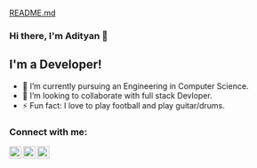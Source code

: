 [README.md](https://github.com/AdityanVerma189/AdityanVerma189/files/8946734/README.md)
### Hi there, I'm Adityan 👋

## I'm a Developer!
- 🌱 I’m currently pursuing an Engineering in Computer Science.
- 👯 I’m looking to collaborate with full stack Devloper.
- ⚡ Fun fact: I love to play football and play guitar/drums.

### Connect with me:

[<img align="left" alt="codeSTACKr | Twitter" width="22px" src="https://cdn.jsdelivr.net/npm/simple-icons@v3/icons/twitter.svg" />][twitter]
[<img align="left" alt="codeSTACKr | LinkedIn" width="22px" src="https://cdn.jsdelivr.net/npm/simple-icons@v3/icons/linkedin.svg" />][linkedin]
[<img align="left" alt="codeSTACKr | Instagram" width="22px" src="https://cdn.jsdelivr.net/npm/simple-icons@v3/icons/instagram.svg" />][instagram]

<br />
<br />

[twitter]: https://twitter.com/adityan_verma
[instagram]: https://www.instagram.com/adityan_verma/
[linkedin]: https://www.linkedin.com/in/adityan-verma-b09905227/

<!---
AdityanVerma189/AdityanVerma189 is a ✨ special ✨ repository because its `README.md` (this file) appears on your GitHub profile.
You can click the Preview link to take a look at your changes.
--->
